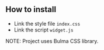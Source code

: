 ## How to install

- Link the style file `index.css`
- Link the script `widget.js`

NOTE: Project uses Bulma CSS library.
